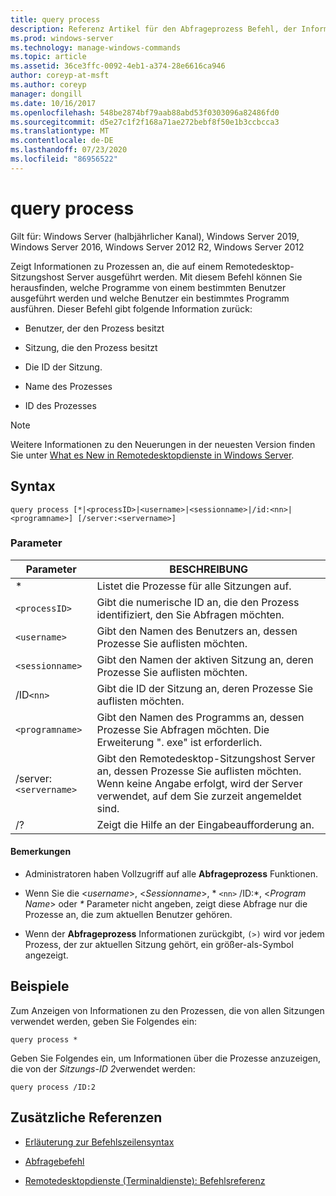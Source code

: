 ```yaml
---
title: query process
description: Referenz Artikel für den Abfrageprozess Befehl, der Informationen zu Prozessen anzeigt, die auf einem Remotedesktop-Sitzungshost Server ausgeführt werden.
ms.prod: windows-server
ms.technology: manage-windows-commands
ms.topic: article
ms.assetid: 36ce3ffc-0092-4eb1-a374-28e6616ca946
author: coreyp-at-msft
ms.author: coreyp
manager: dongill
ms.date: 10/16/2017
ms.openlocfilehash: 548be2874bf79aab88abd53f0303096a82486fd0
ms.sourcegitcommit: d5e27c1f2f168a71ae272bebf8f50e1b3ccbcca3
ms.translationtype: MT
ms.contentlocale: de-DE
ms.lasthandoff: 07/23/2020
ms.locfileid: "86956522"
---
```

# <a name="query-process"></a>query process

Gilt für: Windows Server (halbjährlicher Kanal), Windows Server 2019, Windows Server 2016, Windows Server 2012 R2, Windows Server 2012

Zeigt Informationen zu Prozessen an, die auf einem Remotedesktop-Sitzungshost Server ausgeführt werden. Mit diesem Befehl können Sie herausfinden, welche Programme von einem bestimmten Benutzer ausgeführt werden und welche Benutzer ein bestimmtes Programm ausführen. Dieser Befehl gibt folgende Information zurück:

- Benutzer, der den Prozess besitzt

- Sitzung, die den Prozess besitzt

- Die ID der Sitzung.

- Name des Prozesses

- ID des Prozesses

> [!NOTE]
> Weitere Informationen zu den Neuerungen in der neuesten Version finden Sie unter [What es New in Remotedesktopdienste in Windows Server](/previous-versions/windows/it-pro/windows-server-2012-r2-and-2012/dn283323(v=ws.11)).

## <a name="syntax"></a>Syntax

```
query process [*|<processID>|<username>|<sessionname>|/id:<nn>|<programname>] [/server:<servername>]
```

### <a name="parameters"></a>Parameter

| Parameter | BESCHREIBUNG |
|--|--|
| * | Listet die Prozesse für alle Sitzungen auf. |
| `<processID>` | Gibt die numerische ID an, die den Prozess identifiziert, den Sie Abfragen möchten. |
| `<username>` | Gibt den Namen des Benutzers an, dessen Prozesse Sie auflisten möchten. |
| `<sessionname>` | Gibt den Namen der aktiven Sitzung an, deren Prozesse Sie auflisten möchten. |
| /ID`<nn>` | Gibt die ID der Sitzung an, deren Prozesse Sie auflisten möchten. |
| `<programname>` | Gibt den Namen des Programms an, dessen Prozesse Sie Abfragen möchten. Die Erweiterung ". exe" ist erforderlich. |
| /server:`<servername>` | Gibt den Remotedesktop-Sitzungshost Server an, dessen Prozesse Sie auflisten möchten. Wenn keine Angabe erfolgt, wird der Server verwendet, auf dem Sie zurzeit angemeldet sind. |
| /? | Zeigt die Hilfe an der Eingabeaufforderung an. |

#### <a name="remarks"></a>Bemerkungen

- Administratoren haben Vollzugriff auf alle **Abfrageprozess** Funktionen.

- Wenn Sie die <*username*>, <*Sessionname*>, * `<nn>` /ID:*, <*Program Name*> oder *&#42;* Parameter nicht angeben, zeigt diese Abfrage nur die Prozesse an, die zum aktuellen Benutzer gehören.

- Wenn der **Abfrageprozess** Informationen zurückgibt, `(>)` wird vor jedem Prozess, der zur aktuellen Sitzung gehört, ein größer-als-Symbol angezeigt.

## <a name="examples"></a>Beispiele

Zum Anzeigen von Informationen zu den Prozessen, die von allen Sitzungen verwendet werden, geben Sie Folgendes ein:

```
query process *
```

Geben Sie Folgendes ein, um Informationen über die Prozesse anzuzeigen, die von der *Sitzungs-ID 2*verwendet werden:

```
query process /ID:2
```

## <a name="additional-references"></a>Zusätzliche Referenzen

- [Erläuterung zur Befehlszeilensyntax](command-line-syntax-key.md)

- [Abfragebefehl](query.md)

- [Remotedesktopdienste (Terminaldienste): Befehlsreferenz](remote-desktop-services-terminal-services-command-reference.md)

